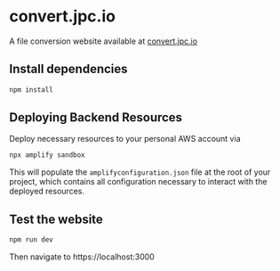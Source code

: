 # convert.jpc.io

A file conversion website available at [convert.jpc.io](https://convert.jpc.io)

## Install dependencies

```bash
npm install
```

## Deploying Backend Resources

Deploy necessary resources to your personal AWS account via

```bash
npx amplify sandbox
```

This will populate the `amplifyconfiguration.json` file at the root of your project, which contains all configuration necessary to interact with the deployed resources.

## Test the website

```bash
npm run dev
```

Then navigate to https://localhost:3000
